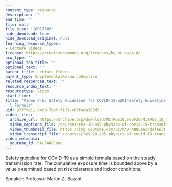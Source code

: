 ```yaml
---
content_type: resource
description: ''
end_time: ''
file: null
file_size: '16017585'
hide_download: true
hide_download_original: null
learning_resource_types:
- Lecture Videos
license: https://creativecommons.org/licenses/by-nc-sa/4.0/
ocw_type: ''
optional_tab_title: ''
optional_text: ''
parent_title: Lecture Videos
parent_type: SupplementalResourceSection
related_resources_text: ''
resource_index_text: ''
resourcetype: Video
start_time: ''
title: "Video 4-6: Safety Guideline for COVID-19\u2014Safety Guideline as a Simple\
  \ Formula"
uid: 97f79d11-34c0-70ef-7131-c03fe0a303d2
video_files:
  archive_url: https://archive.org/download/MITRES10.S95F20/MITRES_10_S95F20_0406_300k.mp4
  video_captions_file: /courses/res-10-s95-physics-of-covid-19-transmission-fall-2020/acea1d1aea985e75bea44045f8b9edd4_hAUFAN8Ceac.vtt
  video_thumbnail_file: https://img.youtube.com/vi/hAUFAN8Ceac/default.jpg
  video_transcript_file: /courses/res-10-s95-physics-of-covid-19-transmission-fall-2020/07aad0fd9a12e829e1511b9c461efec7_hAUFAN8Ceac.pdf
video_metadata:
  youtube_id: hAUFAN8Ceac
---
```


Safety guideline for COVID-19 as a simple formula based on the steady transmission rate. The cumulative exposure time is bounded above by a value determined based on risk tolerance and indoor conditions.

Speaker: Professor Martin Z. Bazant

